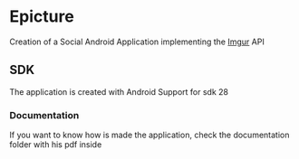 # Epicture
Creation of a Social Android Application implementing the [Imgur](https://imgur.com/) API

## SDK
The application is created with Android Support for sdk 28

### Documentation
If you want to know how is made the application, check the documentation folder with his pdf inside
